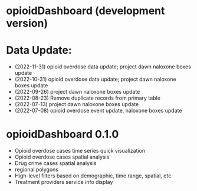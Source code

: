 # opioidDashboard (development version)

# Data Update:
* (2022-11-31) opioid overdose data update; project dawn naloxone boxes update
* (2022-10-31) opioid overdose data update; project dawn naloxone boxes update
* (2022-09-26) project dawn naloxone boxes update
* (2022-08-23) Remove duplicate records from primary table
* (2022-07-13) project dawn naloxone boxes update
* (2022-07-08) opioid overdose event update, naloxone boxes update

# opioidDashboard 0.1.0

* Opioid overdose cases time series quick visualization
* Opioid overdose cases spatial analysis
* Drug crime cases spatial analysis
* regional polygons
* High-level filters based on demographic, time range, spatial, etc.
* Treatment providers service info display
